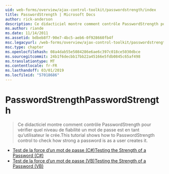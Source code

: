 ```yaml
---
uid: web-forms/overview/ajax-control-toolkit/passwordstrength/index
title: PasswordStrength | Microsoft Docs
author: rick-anderson
description: Ce didacticiel montre comment contrôle PasswordStrength pour vérifier quel niveau de fiabilité un mot de passe est en tant qu’utilisateur le crée.
ms.author: riande
ms.date: 11/14/2011
ms.assetid: bdbeb8f7-90e7-4bc5-aeb6-0f928660fb4f
msc.legacyurl: /web-forms/overview/ajax-control-toolkit/passwordstrength
msc.type: chapter
ms.openlocfilehash: 08a4dab55e5084286e6ae6c397c018ce5030dbce
ms.sourcegitcommit: 24b1f6decbb17bb22a45166e5fdb0845c65af498
ms.translationtype: MT
ms.contentlocale: fr-FR
ms.lasthandoff: 03/01/2019
ms.locfileid: "57018686"
---
```

<a name="passwordstrength"></a><span data-ttu-id="3388b-103">PasswordStrength</span><span class="sxs-lookup"><span data-stu-id="3388b-103">PasswordStrength</span></span>
====================
> <span data-ttu-id="3388b-104">Ce didacticiel montre comment contrôle PasswordStrength pour vérifier quel niveau de fiabilité un mot de passe est en tant qu’utilisateur le crée.</span><span class="sxs-lookup"><span data-stu-id="3388b-104">This tutorial shows how to PasswordStrength control to check how strong a password is as a user creates it.</span></span>


- [<span data-ttu-id="3388b-105">Test de la force d’un mot de passe (C#)</span><span class="sxs-lookup"><span data-stu-id="3388b-105">Testing the Strength of a Password (C#)</span></span>](testing-the-strength-of-a-password-cs.md)
- [<span data-ttu-id="3388b-106">Test de la force d’un mot de passe (VB)</span><span class="sxs-lookup"><span data-stu-id="3388b-106">Testing the Strength of a Password (VB)</span></span>](testing-the-strength-of-a-password-vb.md)
